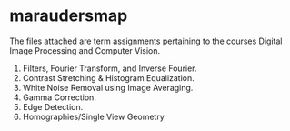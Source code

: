 # maraudersmap





The files attached are term assignments pertaining to the courses Digital Image Processing and Computer Vision.

1. Filters, Fourier Transform, and Inverse Fourier. 
2. Contrast Stretching & Histogram Equalization.
3. White Noise Removal using Image Averaging.
4. Gamma Correction.
5. Edge Detection.
6. Homographies/Single View Geometry

